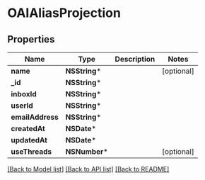 # OAIAliasProjection

## Properties
Name | Type | Description | Notes
------------ | ------------- | ------------- | -------------
**name** | **NSString*** |  | [optional] 
**_id** | **NSString*** |  | 
**inboxId** | **NSString*** |  | 
**userId** | **NSString*** |  | 
**emailAddress** | **NSString*** |  | 
**createdAt** | **NSDate*** |  | 
**updatedAt** | **NSDate*** |  | 
**useThreads** | **NSNumber*** |  | [optional] 

[[Back to Model list]](../README#documentation-for-models) [[Back to API list]](../README#documentation-for-api-endpoints) [[Back to README]](../README)



